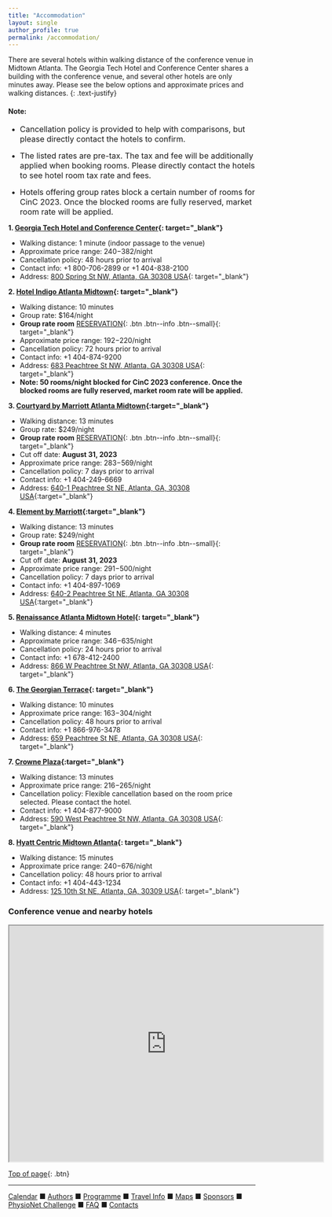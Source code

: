 ```yaml
---
title: "Accommodation"
layout: single
author_profile: true
permalink: /accommodation/
---
```

<a name="top"></a>

There are several hotels within walking distance of the conference venue in Midtown Atlanta. The Georgia Tech Hotel and Conference Center shares a building with the conference venue, and several other hotels are only minutes away. Please see the below options and approximate prices and walking distances.
{: .text-justify}

<div class="notice--warning">
  <h4 class="no_toc">Note:</h4>

<ul>
  <p><font size="3"><li>Cancellation policy is provided to help with comparisons, but please directly contact the hotels to confirm.</li></font></p>
  <p><font size="3"><li>The listed rates are pre-tax. The tax and fee will be additionally applied when booking rooms. Please directly contact the hotels to see hotel room tax rate and fees. </li></font></p>
  <p><font size="3"><li>Hotels offering group rates block a certain number of rooms for CinC 2023. Once the blocked rooms are fully reserved, market room rate will be applied.</li></font></p>
</ul>

</div>


**1. [Georgia Tech Hotel and Conference Center](https://www.gatechhotel.com/){: target="_blank"}**
- Walking distance: 1 minute (indoor passage to the venue)
- Approximate price range: $240-$382/night
- Cancellation policy: 48 hours prior to arrival
- Contact info: +1 800-706-2899 or +1 404-838-2100
- Address: [800 Spring St NW, Atlanta, GA 30308 USA](https://goo.gl/maps/FZeSqLFdUqfL5UyLA){: target="_blank"}

**2. [Hotel Indigo Atlanta Midtown](https://www.ihg.com/hotelindigo/hotels/us/en/atlanta/atlfx/hoteldetail?cm_mmc=GoogleMaps-_-IN-_-US-_-ATLFX){: target="_blank"}**
- Walking distance: 10 minutes
- Group rate: $164/night
- **Group rate room** [RESERVATION](https://www.ihg.com/hotelindigo/hotels/us/en/atlanta/atlfx/hoteldetail?fromRedirect=true&qSrt=sBR&qIta=99801505&icdv=99801505&qSlH=ATLFX&qGrpCd=CC3&setPMCookies=true&qSHBrC=IN&qDest=683+Peachtree+Street%2C+NE%2C+Atlanta%2C+GA%2C+US&srb_u=1){: .btn .btn--info .btn--small}{: target="_blank"}
- Approximate price range: $192-$220/night
- Cancellation policy: 72 hours prior to arrival
- Contact info: +1 404-874-9200
- Address: [683 Peachtree St NW, Atlanta, GA 30308 USA](https://goo.gl/maps/iWiCCkUTxoK5R9mTA){: target="_blank"}
- **Note: 50 rooms/night blocked for CinC 2023 conference. Once the blocked rooms are fully reserved, market room rate will be applied.**

**3. [Courtyard by Marriott Atlanta Midtown](https://www.marriott.com/en-us/hotels/atlyc-courtyard-atlanta-midtown/overview/){:target="_blank"}**
- Walking distance: 13 minutes
- Group rate: $249/night
- **Group rate room** [RESERVATION](https://www.marriott.com/event-reservations/reservation-link.mi?id=1675183539748&key=GRP&app=resvlink){: .btn .btn--info .btn--small}{: target="_blank"}
- Cut off date: **August 31, 2023**
- Approximate price range: $283-$569/night
- Cancellation policy: 7 days prior to arrival
- Contact info: +1 404-249-6669
- Address: [640-1 Peachtree St NE, Atlanta, GA, 30308 USA](https://goo.gl/maps/KMgHKk1qdGagzqc17){:target="_blank"}

**4. [Element by Marriott](https://www.marriott.com/en-us/hotels/atlle-element-atlanta-midtown/overview/){:target="_blank"}**
- Walking distance: 13 minutes
- Group rate: $249/night
- **Group rate room** [RESERVATION](https://www.marriott.com/event-reservations/reservation-link.mi?id=1675183539748&key=GRP&app=resvlink){: .btn .btn--info .btn--small}{: target="_blank"}
- Cut off date: **August 31, 2023**
- Approximate price range: $291-$500/night
- Cancellation policy: 7 days prior to arrival 
- Contact info: +1 404-897-1069
- Address: [640-2 Peachtree St NE, Atlanta, GA 30308 USA](https://goo.gl/maps/q4Dx5YC7WXmKjKR69){:target="_blank"}

**5. [Renaissance Atlanta Midtown Hotel](https://www.marriott.com/en-us/hotels/atlbd-renaissance-atlanta-midtown-hotel/overview/){: target="_blank"}**
- Walking distance: 4 minutes
- Approximate price range: $346-$635/night
- Cancellation policy: 24 hours prior to arrival
- Contact info: +1 678-412-2400
- Address: [866 W Peachtree St NW, Atlanta, GA 30308 USA](https://goo.gl/maps/H66y4C2aXs9QyD8Y8){: target="_blank"}

**6. [The Georgian Terrace](https://www.thegeorgianterrace.com/){: target="_blank"}**
- Walking distance: 10 minutes
- Approximate price range: $163-$304/night
- Cancellation policy: 48 hours prior to arrival
- Contact info: +1 866-976-3478
- Address:  [659 Peachtree St NE, Atlanta, GA 30308 USA](https://goo.gl/maps/RTwL26e3iCyC7Qyo7){: target="_blank"}

**7. [Crowne Plaza](https://www.ihg.com/crowneplaza/hotels/us/en/atlanta/atlpw/hoteldetail){:target="_blank"}**
- Walking distance: 13 minutes
- Approximate price range: $216-$265/night
- Cancellation policy: Flexible cancellation based on the room price selected. Please contact the hotel.
- Contact info: +1 404-877-9000
- Address: [590 West Peachtree St NW, Atlanta, GA 30308 USA](https://goo.gl/maps/tQMgv99ac1iRYtjU9){: target="_blank"}

**8. [Hyatt Centric Midtown Atlanta](https://www.hyatt.com/en-US/hotel/georgia/hyatt-centric-midtown-atlanta/atlhm){: target="_blank"}**
- Walking distance: 15 minutes
- Approximate price range: $240-$676/night
- Cancellation policy: 48 hours prior to arrival
- Contact info: +1 404-443-1234
- Address: [125 10th St NE, Atlanta, GA, 30309 USA](https://goo.gl/maps/MCckm7Mx1ZDjSfMTA){: target="_blank"}

### Conference venue and nearby hotels
<iframe src="https://www.google.com/maps/d/u/0/embed?mid=11WBQ7ozqdQVXEyWtqc3jimenW54kY2M&ehbc=2E312F" width="640" height="480"></iframe>


[Top of page](#top){: .btn}

---

[Calendar](../dates/) &#9632; [Authors](../authors) &#9632; [Programme](../programme/) &#9632; [Travel Info](../travel/) &#9632; [Maps](../map) &#9632; [Sponsors](../sponsors/) &#9632; [PhysioNet Challenge](../challenge/) &#9632; [FAQ](../faq/) &#9632; [Contacts](../contact/)
